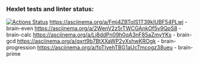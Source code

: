### Hexlet tests and linter status:
[![Actions Status](https://github.com/Miranevl/backend-project-44/workflows/hexlet-check/badge.svg)](https://github.com/Miranevl/backend-project-44/actions)
https://asciinema.org/a/Fmj4ZBToIS1T39kIUBF54PLwj - brain-even
https://asciinema.org/a/2WenV2z5rTWCGAnkOf5v9QpS8 - brain-calc
https://asciinema.org/a/Lj8ddPn09h0qA3nF85aZmyYKs - brain-gcd
https://asciinema.org/a/qxrt9b7BtXXaWP2vXshwKROgk - brain-progression
https://asciinema.org/a/fpTIyehTBG1aUcTmcogz38ueu - brain-prime